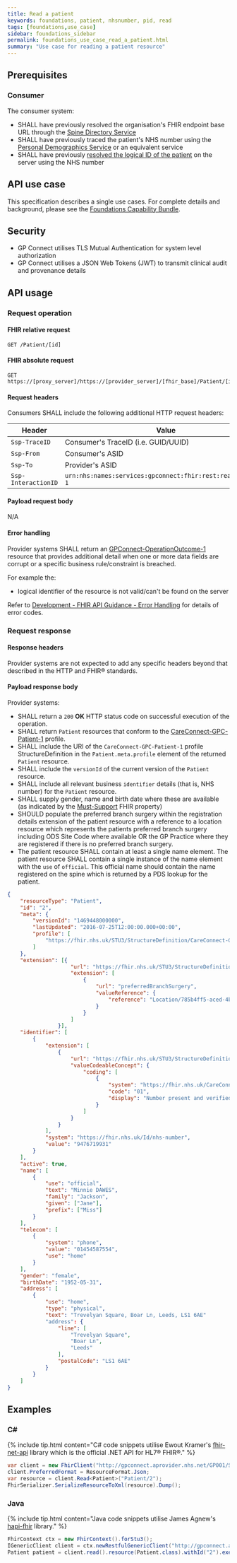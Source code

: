 ```yaml
---
title: Read a patient
keywords: foundations, patient, nhsnumber, pid, read
tags: [foundations,use_case]
sidebar: foundations_sidebar
permalink: foundations_use_case_read_a_patient.html
summary: "Use case for reading a patient resource"
---
```


## Prerequisites ##

### Consumer ###

The consumer system:

- SHALL have previously resolved the organisation's FHIR endpoint base URL through the [Spine Directory Service](https://nhsconnect.github.io/gpconnect/integration_spine_directory_service.html)
- SHALL have previously traced the patient's NHS number using the [Personal Demographics Service]( https://nhsconnect.github.io/gpconnect/integration_personal_demographic_service.html) or an equivalent service
- SHALL have previously [resolved the logical ID of the patient](https://nhsconnect.github.io/gpconnect/foundations_use_case_find_a_patient.html) on the server using the NHS number

## API use case ##

This specification describes a single use cases. For complete details and background, please see the [Foundations Capability Bundle](foundations.html).

## Security ##

- GP Connect utilises TLS Mutual Authentication for system level authorization
- GP Connect utilises a JSON Web Tokens (JWT) to transmit clinical audit and provenance details

## API usage ##

### Request operation ###

#### FHIR relative request ####

```http
GET /Patient/[id]
```

#### FHIR absolute request ####

```http
GET https://[proxy_server]/https://[provider_server]/[fhir_base]/Patient/[id]
```

#### Request headers ####

Consumers SHALL include the following additional HTTP request headers:

| Header               | Value |
|----------------------|-------|
| `Ssp-TraceID`        | Consumer's TraceID (i.e. GUID/UUID) |
| `Ssp-From`           | Consumer's ASID |
| `Ssp-To`             | Provider's ASID |
| `Ssp-InteractionID`  | `urn:nhs:names:services:gpconnect:fhir:rest:read:patient-1`|

#### Payload request body ####

N/A

#### Error handling ####

Provider systems SHALL return an [GPConnect-OperationOutcome-1](https://fhir.nhs.uk/STU3/StructureDefinition/GPConnect-OperationOutcome-1) resource that provides additional detail when one or more data fields are corrupt or a specific business rule/constraint is breached.

For example the:

- logical identifier of the resource is not valid/can't be found on the server 

Refer to [Development - FHIR API Guidance - Error Handling](development_fhir_error_handling_guidance.html) for details of error codes.

### Request response ###

#### Response headers ####

Provider systems are not expected to add any specific headers beyond that described in the HTTP and FHIR&reg; standards.

#### Payload response body ####

Provider systems:

- SHALL return a `200` **OK** HTTP status code on successful execution of the operation.
- SHALL return `Patient` resources that conform to the [CareConnect-GPC-Patient-1](https://fhir.nhs.uk/STU3/StructureDefinition/CareConnect-GPC-Patient-1) profile.
- SHALL include the URI of the `CareConnect-GPC-Patient-1` profile StructureDefinition in the `Patient.meta.profile` element of the returned `Patient` resource.
- SHALL include the `versionId` of the current version of the `Patient` resource.
- SHALL include all relevant business `identifier` details (that is, NHS number) for the `Patient` resource.
- SHALL supply gender, name and birth date where these are available (as indicated by the [Must-Support](https://www.hl7.org/fhir/STU3/conformance-rules.html#mustSupport) FHIR property)
- SHOULD populate the preferred branch surgery within the registration details extension of the patient resource with a reference to a location resource which represents the patients preferred branch surgery including ODS Site Code where available OR the GP Practice where they are registered if there is no preferred branch surgery.
- The patient resource SHALL contain at least a single name element. The patient resource SHALL contain a single instance of the name element with the `use` of `official`. This official name should contain the name registered on the spine which is returned by a PDS lookup for the patient.

```json
{
    "resourceType": "Patient",
    "id": "2",
    "meta": {
        "versionId": "1469448000000",
        "lastUpdated": "2016-07-25T12:00:00.000+00:00",
        "profile": [
            "https://fhir.nhs.uk/STU3/StructureDefinition/CareConnect-GPC-Patient-1"
        ]
    },
    "extension": [{
					"url": "https://fhir.nhs.uk/STU3/StructureDefinition/Extension-CareConnect-GPC-RegistrationDetails-1",
					"extension": [
						{
							"url": "preferredBranchSurgery",
							"valueReference": {
								"reference": "Location/785b4ff5-aced-4bdf-b7ed-34f92131ce97"
							}
						}
					]
				}],
    "identifier": [
        {
            "extension": [
                {
                    "url": "https://fhir.nhs.uk/STU3/StructureDefinition/Extension-CareConnect-GPC-NHSNumberVerificationStatus-1",
                    "valueCodeableConcept": {
                        "coding": [
                            {
                                "system": "https://fhir.nhs.uk/CareConnect-NHSNumberVerificationStatus-1",
                                "code": "01",
                                "display": "Number present and verified"
                            }
                        ]
                    }
                }
            ],
            "system": "https://fhir.nhs.uk/Id/nhs-number",
            "value": "9476719931"
        }
    ],
    "active": true,
    "name": [
        {
            "use": "official",
            "text": "Minnie DAWES",
            "family": "Jackson",
            "given": ["Jane"],
            "prefix": ["Miss"]
        }
    ],
    "telecom": [
        {
            "system": "phone",
            "value": "01454587554",
            "use": "home"
        }
    ],
    "gender": "female",
    "birthDate": "1952-05-31",
    "address": [
        {
            "use": "home",
            "type": "physical",
            "text": "Trevelyan Square, Boar Ln, Leeds, LS1 6AE"
			"address": {
				"line": [
					"Trevelyan Square",
					"Boar Ln",
					"Leeds"
				],
				"postalCode": "LS1 6AE"
			}
        }
    ]
}
```

## Examples ##

### C# ###

{% include tip.html content="C# code snippets utilise Ewout Kramer's [fhir-net-api](https://github.com/ewoutkramer/fhir-net-api) library which is the official .NET API for HL7&reg; FHIR&reg;." %}

```csharp
var client = new FhirClient("http://gpconnect.aprovider.nhs.net/GP001/STU3/1/");
client.PreferredFormat = ResourceFormat.Json;
var resource = client.Read<Patient>("Patient/2");
FhirSerializer.SerializeResourceToXml(resource).Dump();
```

### Java ###

{% include tip.html content="Java code snippets utilise James Agnew's [hapi-fhir](https://github.com/jamesagnew/hapi-fhir/
) library." %}

```java
FhirContext ctx = new FhirContext().forStu3();
IGenericClient client = ctx.newRestfulGenericClient("http://gpconnect.aprovider.nhs.net/GP001/STU3/1/");
Patient patient = client.read().resource(Patient.class).withId("2").execute();
```
